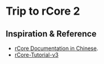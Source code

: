 # Trip to rCore 2

## Inspiration & Reference

- [rCore Documentation in Chinese](https://rcore-os.github.io/rCore-Tutorial-Book-v3/).
- [rCore-Tutorial-v3](https://github.com/rcore-os/rCore-Tutorial-v3)

